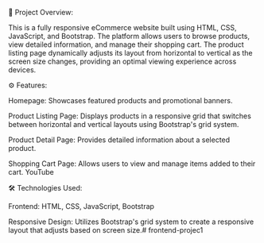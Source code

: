 
📌 Project Overview:

This is a fully responsive eCommerce website built using HTML, CSS, JavaScript, and Bootstrap. The platform allows users to browse products, view detailed information, and manage their shopping cart. The product listing page dynamically adjusts its layout from horizontal to vertical as the screen size changes, providing an optimal viewing experience across devices.

⚙️ Features:

Homepage: Showcases featured products and promotional banners.

Product Listing Page: Displays products in a responsive grid that switches between horizontal and vertical layouts using Bootstrap's grid system.

Product Detail Page: Provides detailed information about a selected product.

Shopping Cart Page: Allows users to view and manage items added to their cart.​
YouTube

🛠️ Technologies Used:

Frontend: HTML, CSS, JavaScript, Bootstrap

Responsive Design: Utilizes Bootstrap's grid system to create a responsive layout that adjusts based on screen size.​# frontend-projec1
